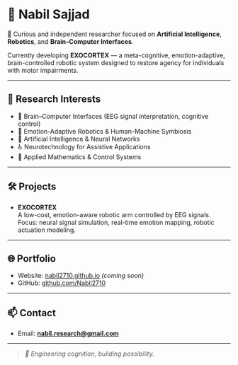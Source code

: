 # 👋 Nabil Sajjad

🧠 Curious and independent researcher focused on **Artificial Intelligence**, **Robotics**, and **Brain–Computer Interfaces**.

Currently developing **EXOCORTEX** — a meta-cognitive, emotion-adaptive, brain-controlled robotic system designed to restore agency for individuals with motor impairments.

---

## 🔬 Research Interests

- 🧠 Brain–Computer Interfaces (EEG signal interpretation, cognitive control)
- 🤖 Emotion-Adaptive Robotics & Human–Machine Symbiosis 
- 🧮 Artificial Intelligence & Neural Networks
- ♿ Neurotechnology for Assistive Applications
- 📐 Applied Mathematics & Control Systems

---

## 🛠 Projects

- **EXOCORTEX**  
  A low-cost, emotion-aware robotic arm controlled by EEG signals.  
  Focus: neural signal simulation, real-time emotion mapping, robotic actuation modeling.

---

## 🌐 Portfolio

- Website: [nabil2710.github.io](https://nabil2710.github.io) *(coming soon)*  
- GitHub: [github.com/Nabil2710](https://github.com/Nabil2710)

---

## 📫 Contact

- Email: **nabil.research@gmail.com**

---

> *🧬 Engineering cognition, building possibility.*

